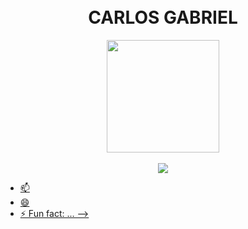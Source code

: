 <h1 align="center">
<br>CARLOS GABRIEL
</h1>

  

<div align="center">
  
  <div>
  <a href="https://github.com/DevCGabriel">
    <img height="180em" src="https://github-readme-stats.vercel.app/api?username=DevCGabriel&show_icons=true&theme=dark&include_all_commits=true&count_private=true"/>    
    </div>
    
</br>
  
  <img src="https://github-readme-stats.vercel.app/api/top-langs/?username=DevCGabriel&theme=dark&layout=compact">
  
</div>














- 📫 
- 😄 
- ⚡ Fun fact: ...
-->
